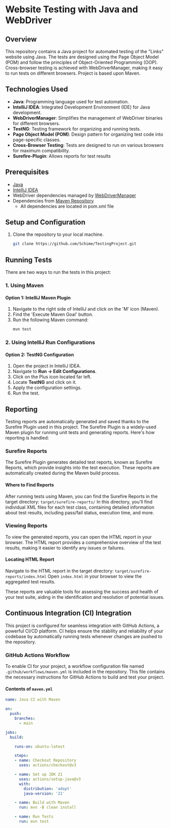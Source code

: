 # Website Testing with Java and WebDriver

## Overview

This repository contains a Java project for automated testing of the "Links" website using Java. The tests are designed using the Page Object Model (POM) and follow the principles of Object-Oriented Programming (OOP). Cross-browser testing is achieved with WebDriverManager, making it easy to run tests on different browsers. Project is based upon Maven.

## Technologies Used

- **Java**: Programming language used for test automation.
- **IntelliJ IDEA**: Integrated Development Environment (IDE) for Java development.
- **WebDriverManager**: Simplifies the management of WebDriver binaries for different browsers.
- **TestNG**: Testing framework for organizing and running tests.
- **Page Object Model (POM)**: Design pattern for organizing test code into page-specific classes.
- **Cross-Browser Testing**: Tests are designed to run on various browsers for maximum compatibility.
- **Surefire-Plugin**: Allows reports for test results

## Prerequisites

- [Java](https://www.oracle.com/java/technologies/javase-downloads.html)
- [IntelliJ IDEA](https://www.jetbrains.com/idea/download/)
- WebDriver dependencies managed by [WebDriverManager](https://github.com/bonigarcia/webdrivermanager)
- Dependencies from [Maven Repository](https://mvnrepository.com/)
     - All dependencies are located in pom.xml file

## Setup and Configuration

1. Clone the repository to your local machine.
   ```bash
   git clone https://github.com/Schime/TestingProject.git

## Running Tests

There are two ways to run the tests in this project:

### 1. Using Maven

#### Option 1: IntelliJ Maven Plugin

1. Navigate to the right side of IntelliJ and click on the 'M' icon (Maven).
2. Find the 'Execute Maven Goal' button.
3. Run the following Maven command:
    ```bash
    mvn test
    ```
   
### 2. Using IntelliJ Run Configurations

#### Option 2: TestNG Configuration

1. Open the project in IntelliJ IDEA.
2. Navigate to **Run -> Edit Configurations**.
3. Click on the Plus icon located far left.
4. Locate **TestNG** and click on it.
5. Apply the configuration settings.
6. Run the test.

## Reporting

Testing reports are automatically generated and saved thanks to the Surefire Plugin used in this project. The Surefire Plugin is a widely-used Maven plugin for running unit tests and generating reports. Here's how reporting is handled:

### Surefire Reports

The Surefire Plugin generates detailed test reports, known as Surefire Reports, which provide insights into the test execution. These reports are automatically created during the Maven build process.

#### Where to Find Reports

After running tests using Maven, you can find the Surefire Reports in the target directory:
    ```
     target/surefire-reports/
    ```
In this directory, you'll find individual XML files for each test class, containing detailed information about test results, including pass/fail status, execution time, and more.

### Viewing Reports

To view the generated reports, you can open the HTML report in your browser. The HTML report provides a comprehensive overview of the test results, making it easier to identify any issues or failures.

#### Locating HTML Report

Navigate to the HTML report in the target directory:
    ```
      target/surefire-reports/index.html
    ```
Open `index.html` in your browser to view the aggregated test results.

These reports are valuable tools for assessing the success and health of your test suite, aiding in the identification and resolution of potential issues.

## Continuous Integration (CI) Integration

This project is configured for seamless integration with GitHub Actions, a powerful CI/CD platform. CI helps ensure the stability and reliability of your codebase by automatically running tests whenever changes are pushed to the repository.

### GitHub Actions Workflow

To enable CI for your project, a workflow configuration file named `.github/workflows/maven.yml` is included in the repository. This file contains the necessary instructions for GitHub Actions to build and test your project.

#### Contents of `maven.yml`

```yaml
name: Java CI with Maven

on:
  push:
    branches:
      - main

jobs:
  build:

    runs-on: ubuntu-latest

    steps:
    - name: Checkout Repository
      uses: actions/checkout@v3

    - name: Set up JDK 21
      uses: actions/setup-java@v3
      with:
        distribution: 'adopt'
        java-version: '21'

    - name: Build with Maven
      run: mvn -B clean install

    - name: Run Tests
      run: mvn test


